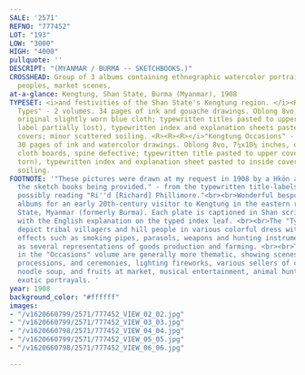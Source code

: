 ```yaml
---
SALE: '2571'
REFNO: "777452"
LOT: "193"
LOW: "3000"
HIGH: "4000"
pullquote: ''
DESCRIPT: "(MYANMAR / BURMA -- SKETCHBOOKS.)"
CROSSHEAD: Group of 3 albums containing ethnographic watercolor portraits of local
  peoples, market scenes,
at-a-glance: Kengtung, Shan State, Burma (Myanmar), 1908
TYPESET: <i>and festivities of the Shan State's Kengtung region. </i><R><R><R></i>"Kengtung
  Types" - 2 volumes. 34 pages of ink and gouache drawings. Oblong 8vo, 7½x11½ inches,
  original slightly worn blue cloth; typewritten titles pasted to upper covers (one
  label partially lost), typewritten index and explanation sheets pasted to inside
  covers; minor scattered soiling. <R><R><R></i>"Kengtung Occasions" - Book II only.
  30 pages of ink and watercolor drawings. Oblong 8vo, 7¼x10¼ inches, original calf-backed
  cloth boards, spine defective; typewritten title pasted to upper cover (partially
  torn), typewritten index and explanation sheet pasted to inside cover; minor scattered
  soiling.
FOOTNOTE: '"These pictures were drawn at my request in 1908 by a Hkön artist of Kengtung,
  the sketch books being provided." - from the typewritten title-labels with ink signature,
  possibly reading "Ri''d [Richard] Phillimore."<br><br>Wonderful bespoke souvenir-type
  albums for an early 20th-century visitor to Kengtung in the eastern region of Shan
  State, Myanmar (formerly Burma). Each plate is captioned in Shan script and corresponds
  with the English explanation on the typed index leaf. <br><br>The "Types" albums
  depict tribal villagers and hill people in various colorful dress with personal
  effects such as smoking pipes, parasols, weapons and hunting instruments, as well
  as several representations of goods production and farming. <br><br>The drawings
  in the "Occasions" volume are generally more thematic, showing scenes of festivals,
  processions, and ceremonies, lighting fireworks, various sellers of cigars, liquor,
  noodle soup, and fruits at market, musical entertainment, animal hunting, and other
  exotic portrayals. '
year: 1908
background_color: "#ffffff"
images:
- "/v1620660799/2571/777452_VIEW_02_02.jpg"
- "/v1620660799/2571/777452_VIEW_03_03.jpg"
- "/v1620660798/2571/777452_VIEW_04_04.jpg"
- "/v1620660799/2571/777452_VIEW_05_05.jpg"
- "/v1620660798/2571/777452_VIEW_06_06.jpg"

---
```

